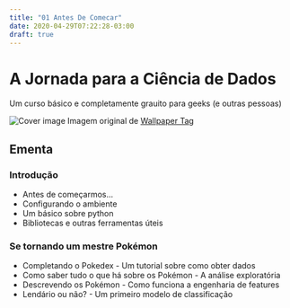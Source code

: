 ```yaml
---
title: "01 Antes De Comecar"
date: 2020-04-29T07:22:28-03:00
draft: true
---
```


# A Jornada para a Ciência de Dados
Um curso básico e completamente grauito para geeks (e outras pessoas)

![Cover image](/img/index.jpg)
Imagem original de [Wallpaper Tag](https://wallpapertag.com/epic-fantasy-wallpapers)

## Ementa
### Introdução
 - Antes de começarmos...  <!-- um pouco sobre mim, o que é esperado alcançar com este curso, sobre a ementa e outras introduções relevantes -->
 - Configurando o ambiente
 - Um básico sobre python
 - Bibliotecas e outras ferramentas úteis

### Se tornando um mestre Pokémon
 - Completando o Pokedex - Um tutorial sobre como obter dados <!-- como baixar a base e iniciar um projeto -->
 - Como saber tudo o que há sobre os Pokémon - A análise exploratória <!-- Profiling, missing data, e EDA -->
 - Descrevendo os Pokémon - Como funciona a engenharia de features
 - Lendário ou não? - Um primeiro modelo de classificação